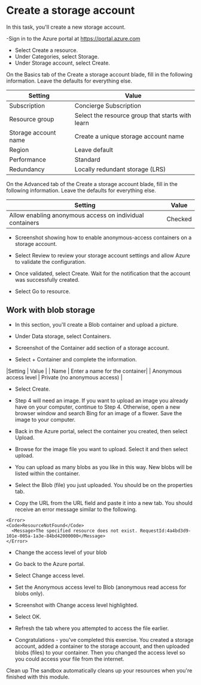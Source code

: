 # Create a storage account
In this task, you'll create a new storage account.

-Sign in to the Azure portal at https://portal.azure.com
- Select Create a resource.
- Under Categories, select Storage.
- Under Storage account, select Create.

On the Basics tab of the Create a storage account blade, fill in the following information. Leave the defaults for everything else.

|Setting | 	Value |
|--------|--------|
|Subscription	| Concierge Subscription|
|Resource group |	Select the resource group that starts with learn |
|Storage account name	|Create a unique storage account name |
| Region |	Leave default |
|Performance	|Standard |
|Redundancy	|Locally redundant storage (LRS)|
On the Advanced tab of the Create a storage account blade, fill in the following information. Leave the defaults for everything else.

|Setting |	Value |
|------|-----------|
|Allow enabling anonymous access on individual containers |	Checked |

- Screenshot showing how to enable anonymous-access containers on a storage account.

- Select Review to review your storage account settings and allow Azure to validate the configuration.

- Once validated, select Create. Wait for the notification that the account was successfully created.

- Select Go to resource.

## Work with blob storage
- In this section, you'll create a Blob container and upload a picture.

- Under Data storage, select Containers.

- Screenshot of the Container add section of a storage account.

- Select + Container and complete the information.

|Setting |	Value |
| Name |	Enter a name for the container|
| Anonymous access level	| Private (no anonymous access) |

- Select Create.


- Step 4 will need an image. If you want to upload an image you already have on your computer, continue to Step 4. Otherwise, open a new browser window and search Bing for an image of a flower. Save the image to your computer.

- Back in the Azure portal, select the container you created, then select Upload.

- Browse for the image file you want to upload. Select it and then select upload.

- You can upload as many blobs as you like in this way. New blobs will be listed within the container.

- Select the Blob (file) you just uploaded. You should be on the properties tab.

- Copy the URL from the URL field and paste it into a new tab. You should receive an error message similar to the following.


```
<Error>
<Code>ResourceNotFound</Code>
  <Message>The specified resource does not exist. RequestId:4a4bd3d9-101e-005a-1a3e-84bd42000000</Message>
</Error>    
```

- Change the access level of your blob
- Go back to the Azure portal.

- Select Change access level.

- Set the Anonymous access level to Blob (anonymous read access for blobs only).

- Screenshot with Change access level highlighted.

- Select OK.

- Refresh the tab where you attempted to access the file earlier.

- Congratulations - you've completed this exercise. You created a storage account, added a container to the storage account, and then uploaded blobs (files) to your container. Then you changed the access level so you could access your file from the internet.

Clean up
The sandbox automatically cleans up your resources when you're finished with this module.

 
